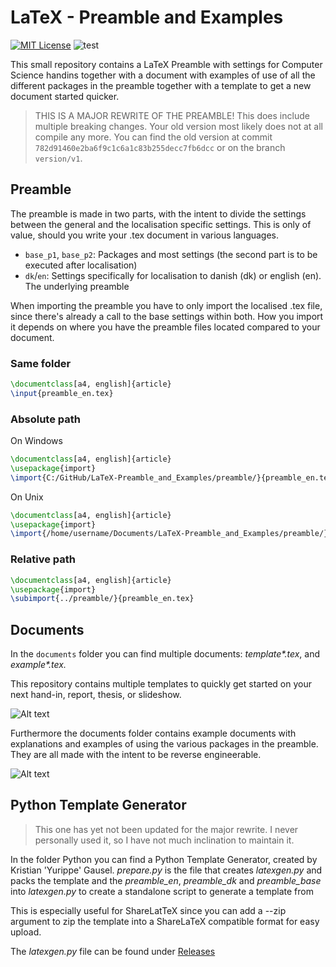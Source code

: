 # LaTeX - Preamble and Examples
[![MIT License](https://img.shields.io/badge/license-MIT%20License-blue.svg)](LICENSE.md)
![test](https://github.com/SSoelvsten/LaTeX-Preamble_and_Examples/workflows/test/badge.svg?branch=master)

This small repository contains a LaTeX Preamble with settings for Computer
Science handins together with a document with examples of use of all the
different packages in the preamble together with a template to get a new
document started quicker.

> THIS IS A MAJOR REWRITE OF THE PREAMBLE! This does include multiple breaking
> changes. Your old version most likely does not at all compile any more. You
> can find the old version at commit `782d91460e2ba6f9c1c6a1c83b255decc7fb6dcc`
> or on the branch `version/v1`.

## Preamble
The preamble is made in two parts, with the intent to divide the settings
between the general and the localisation specific settings. This is only of
value, should you write your .tex document in various languages.
- `base_p1`, `base_p2`: Packages and most settings (the second part is to be
  executed after localisation)
- `dk`/`en`: Settings specifically for localisation to danish (dk) or english (en).
  The underlying preamble

When importing the preamble you have to only import the localised .tex file,
since there's already a call to the base settings within both. How you import it
depends on where you have the preamble files located compared to your document.

### Same folder
```tex
\documentclass[a4, english]{article}
\input{preamble_en.tex}
```

### Absolute path
On Windows
```tex
\documentclass[a4, english]{article}
\usepackage{import}
\import{C:/GitHub/LaTeX-Preamble_and_Examples/preamble/}{preamble_en.tex}
```

On Unix
```tex
\documentclass[a4, english]{article}
\usepackage{import}
\import{/home/username/Documents/LaTeX-Preamble_and_Examples/preamble/}{preamble_en.tex}
```

### Relative path
```tex
\documentclass[a4, english]{article}
\usepackage{import}
\subimport{../preamble/}{preamble_en.tex}
```

## Documents
In the `documents` folder you can find multiple documents: _template*.tex_,
and _example*.tex._

This repository contains multiple templates to quickly get started on your next
hand-in, report, thesis, or slideshow.

![Alt text](/img/template.png?raw=true "The template files")

Furthermore the documents folder contains example documents with explanations
and examples of using the various packages in the preamble. They are all made
with the intent to be reverse engineerable.

![Alt text](/img/example.png?raw=true "The example files")

## Python Template Generator
> This one has yet not been updated for the major rewrite. I never personally
> used it, so I have not much inclination to maintain it.

In the folder Python you can find a Python Template Generator, created by
Kristian 'Yurippe' Gausel. *prepare.py* is the file that creates *latexgen.py*
and packs the template and the *preamble_en*, *preamble_dk* and *preamble_base*
into *latexgen.py* to create a standalone script to generate a template from

This is especially useful for ShareLatTeX since you can add a --zip argument to
zip the template into a ShareLaTeX compatible format for easy upload.

The *latexgen.py* file can be found under
[Releases](https://github.com/SSoelvsten/LaTeX-Preamble_and_Examples/releases)

